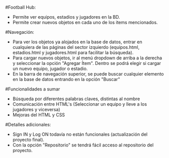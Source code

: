 #Football Hub:
- Permite ver equipos, estadios y jugadores en la BD.
- Permite crear nuevos objetos en cada uno de los items mencionados.

#Navegación:
- Para ver los objetos ya alojados en la base de datos, entrar en cualquiera de las páginas del sector izquierdo (equipos.html, estadios.html y jugadores.html para facilitar la búsqueda).
- Para cargar nuevos objetos, ir al menú dropdown de arriba a la derecha y seleccionar la opción "Agregar Ítem". Dentro se podrá elegir si cargar un nuevo equipo, jugador o estadio.
- En la barra de navegación superior, se puede buscar cualquier elemento en la base de datos entrando en la opción "Buscar"

#Funcionalidades a sumar
- Búsqueda por diferentes palabras claves, distintas al nombre
- Comunicación entre HTML's (Seleccionar un equipo y lleve a los jugadores y viceversa)
- Mejoras del HTML y CSS

#Detalles adicionales:
- Sign IN y Log ON todavía no están funcionales (actualización del proyecto final).
- Con la opción "Repositorio" se tendrá fácil acceso al repositorio del proyecto.